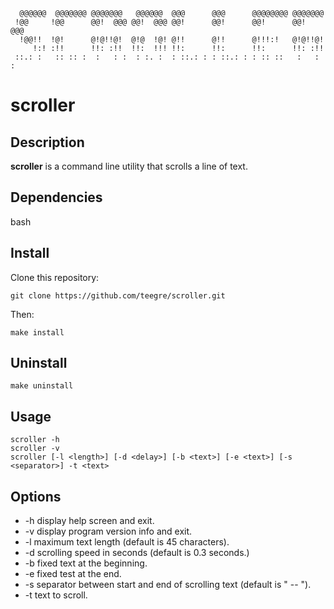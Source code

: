 ```
  @@@@@@  @@@@@@@ @@@@@@@   @@@@@@  @@@      @@@      @@@@@@@@ @@@@@@@
 !@@     !@@      @@!  @@@ @@!  @@@ @@!      @@!      @@!      @@!  @@@
  !@@!!  !@!      @!@!!@!  @!@  !@! @!!      @!!      @!!!:!   @!@!!@!
     !:! :!!      !!: :!!  !!:  !!! !!:      !!:      !!:      !!: :!!
 ::.: :   :: :: :  :   : :  : :. :  : ::.: : : ::.: : : :: ::   :   : :
```

# scroller

## Description

**scroller** is a command line utility that scrolls a line of text.

## Dependencies

bash

## Install

Clone this repository:

`git clone https://github.com/teegre/scroller.git`

Then:

`make install`

## Uninstall

`make uninstall`

## Usage

`scroller -h`  
`scroller -v`  
`scroller [-l <length>] [-d <delay>] [-b <text>] [-e <text>] [-s <separator>] -t <text>`

## Options

*  -h display help screen and exit.
*  -v display program version info and exit.
*  -l maximum text length (default is 45 characters).
*  -d scrolling speed in seconds (default is 0.3 seconds.)
*  -b fixed text at the beginning.
*  -e fixed test at the end.
*  -s separator between start and end of scrolling text (default is " -- ").
*  -t text to scroll.

